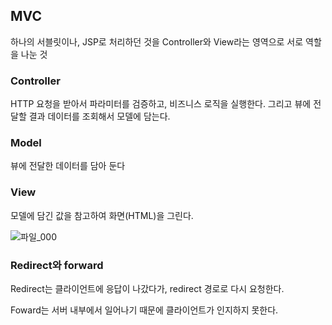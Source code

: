 ## MVC

하나의 서블릿이나, JSP로 처리하던 것을 Controller와 View라는 영역으로 서로 역할을 나눈 것

### Controller

HTTP 요청을 받아서 파라미터를 검증하고, 비즈니스 로직을 실행한다. 그리고 뷰에 전달할 결과 데이터를 조회해서 모델에 담는다.



### Model

뷰에 전달한 데이터를 담아 둔다



### View

모델에 담긴 값을 참고하여 화면(HTML)을 그린다.



![파일_000](https://user-images.githubusercontent.com/17975647/168481672-6b7b7b9d-832e-4359-ad53-3e53eeca9dd2.png)

### Redirect와 forward

Redirect는 클라이언트에 응답이 나갔다가, redirect 경로로 다시 요청한다.

Foward는 서버 내부에서 일어나기 때문에 클라이언트가 인지하지 못한다.
